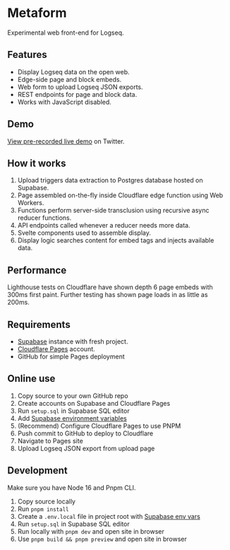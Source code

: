 # Metaform

Experimental web front-end for Logseq.

## Features

- Display Logseq data on the open web.
- Edge-side page and block embeds.
- Web form to upload Logseq JSON exports.
- REST endpoints for page and block data.
- Works with JavaScript disabled.

## Demo

[View pre-recorded live demo](https://twitter.com/vhsdev/status/1530160309112954881) on Twitter.

## How it works

1. Upload triggers data extraction to Postgres database hosted on Supabase.
1. Page assembled on-the-fly inside Cloudflare edge function using Web Workers.
1. Functions perform server-side transclusion using recursive async reducer functions.
1. API endpoints called whenever a reducer needs more data.
1. Svelte components used to assemble display.
1. Display logic searches content for embed tags and injects available data.

## Performance

Lighthouse tests on Cloudflare have shown depth 6 page embeds with 300ms first paint. Further testing has shown page loads in as little as 200ms.

## Requirements

- [Supabase](https://supabase.com/) instance with fresh project.
- [Cloudflare Pages](https://pages.cloudflare.com/) account.
- GitHub for simple Pages deployment

## Online use

1. Copy source to your own GitHub repo
1. Create accounts on Supabase and Cloudflare Pages
1. Run `setup.sql` in Supabase SQL editor
1. Add [Supabase environment variables](https://github.com/vhscom/metaform/blob/trunk/src/lib/core/services/supabase.ts#L16-L17)
1. (Recommend) Configure Cloudflare Pages to use PNPM
1. Push commit to GitHub to deploy to Cloudflare
1. Navigate to Pages site
1. Upload Logseq JSON export from upload page

## Development

Make sure you have Node 16 and Pnpm CLI.

1. Copy source locally
1. Run `pnpm install`
1. Create a `.env.local` file in project root with [Supabase env vars](https://github.com/vhscom/metaform/blob/trunk/src/lib/core/services/supabase.ts#L16-L17)
1. Run `setup.sql` in Supabase SQL editor
1. Run locally with `pnpm dev` and open site in browser
1. Use `pnpm build && pnpm preview` and open site in browser
